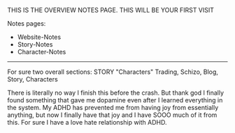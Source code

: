 THIS IS THE OVERVIEW NOTES PAGE. THIS WILL BE YOUR FIRST VISIT

Notes pages:
- Website-Notes
- Story-Notes
- Character-Notes


-----------------------------------------------------------------


For sure two overall sections: 
STORY                         "Characters"
Trading, Schizo, Blog, Story, Characters

There is literally no way I finish this before the crash. But thank god I finally found something that gave me dopamine even after I learned everything in the system. My ADHD has prevented me from having joy from essentially anything, but now I finally have that joy and I have SOOO much of it from this. For sure I have a love hate relationship with ADHD.